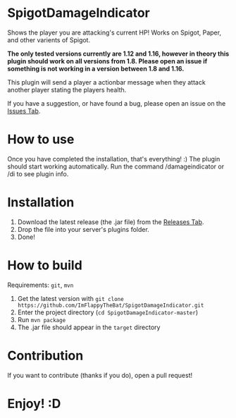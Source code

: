 # SpigotDamageIndicator
Shows the player you are attacking's current HP! Works on Spigot, Paper, and other varients of Spigot.

**The only tested versions currently are 1.12 and 1.16, however in theory this plugin should work on all versions from 1.8. Please open an issue if something is not working in a version between 1.8 and 1.16.**

This plugin will send a player a actionbar message when they attack another player stating the players health.

If you have a suggestion, or have found a bug, please open an issue on the [Issues Tab](https://github.com/ImFlappyTheBat/SpigotDamageIndicator/issues).

# How to use
Once you have completed the installation, that's everything! :) The plugin should start working automatically. Run the command /damageindicator or /di to see plugin info.

# Installation
  1. Download the latest release (the .jar file) from the [Releases Tab](https://github.com/ImFlappyTheBat/SpigotDamageIndicator/releases).
  2. Drop the file into your server's plugins folder.
  3. Done!

# How to build
Requirements: `git`, `mvn`
  1. Get the latest version with `git clone https://github.com/ImFlappyTheBat/SpigotDamageIndicator.git`
  2. Enter the project directory (`cd SpigotDamageIndicator-master`)
  3. Run `mvn package`
  4. The .jar file should appear in the `target` directory

# Contribution
If you want to contribute (thanks if you do), open a pull request!

# Enjoy! :D
